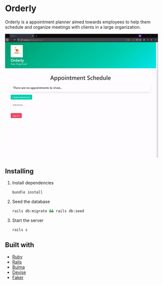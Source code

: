# Orderly

Orderly is a appointment planner aimed towards employees to help them schedule and organize meetings with clients in a large organization.

![demo](./lib/assets/demo.gif)

## Installing

1. Install dependencies

   ```bash
   bundle install
   ```

2. Seed the database

   ```bash
   rails db:migrate && rails db:seed
   ```

3. Start the server

   ```bash
   rails s
   ```

## Built with

- [Ruby](https://www.ruby-lang.org/en/)
- [Rails](https://rubyonrails.org/)
- [Bulma](https://bulma.io/)
- [Devise](https://github.com/heartcombo/devise)
- [Faker](https://github.com/faker-ruby/faker)
